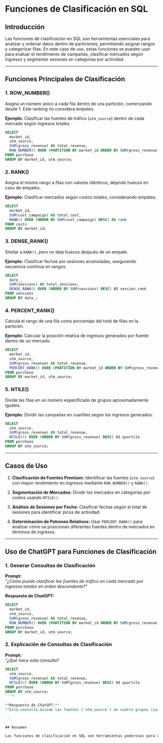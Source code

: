 
# Funciones de Clasificación en SQL

## Introducción

Las funciones de clasificación en SQL son herramientas esenciales para analizar y ordenar datos dentro de particiones, permitiendo asignar rangos y categorizar filas. En este caso de uso, estas funciones se pueden usar para evaluar el rendimiento de campañas, clasificar mercados según ingresos y segmentar sesiones en categorías por actividad.

---

## Funciones Principales de Clasificación

### 1. ROW_NUMBER()

Asigna un número único a cada fila dentro de una partición, comenzando desde 1. Este ranking no considera empates.

**Ejemplo:** Clasificar las fuentes de tráfico (`utm_source`) dentro de cada mercado según ingresos totales.

```sql
SELECT 
  market_id, 
  utm_source, 
  SUM(gross_revenue) AS total_revenue,
  ROW_NUMBER() OVER (PARTITION BY market_id ORDER BY SUM(gross_revenue) DESC) AS rank
FROM purchase
GROUP BY market_id, utm_source;
```

### 2. RANK()

Asigna el mismo rango a filas con valores idénticos, dejando huecos en caso de empates.

**Ejemplo:** Clasificar mercados según costos totales, considerando empates.

```sql
SELECT 
  market_id, 
  SUM(cost_campaign) AS total_cost,
  RANK() OVER (ORDER BY SUM(cost_campaign) DESC) AS rank
FROM costs
GROUP BY market_id;
```

### 3. DENSE_RANK()

Similar a `RANK()`, pero no deja huecos después de un empate.

**Ejemplo:** Clasificar fechas por sesiones acumuladas, asegurando secuencia continua en rangos.

```sql
SELECT 
  date_, 
  SUM(sessions) AS total_sessions,
  DENSE_RANK() OVER (ORDER BY SUM(sessions) DESC) AS session_rank
FROM sessions
GROUP BY date_;
```

### 4. PERCENT_RANK()

Calcula el rango de una fila como porcentaje del total de filas en la partición.

**Ejemplo:** Calcular la posición relativa de ingresos generados por fuente dentro de un mercado.

```sql
SELECT 
  market_id, 
  utm_source, 
  SUM(gross_revenue) AS total_revenue,
  PERCENT_RANK() OVER (PARTITION BY market_id ORDER BY SUM(gross_revenue) DESC) AS percent_rank
FROM purchase
GROUP BY market_id, utm_source;
```

### 5. NTILE()

Divide las filas en un número especificado de grupos aproximadamente iguales.

**Ejemplo:** Dividir las campañas en cuartiles según los ingresos generados.

```sql
SELECT 
  utm_source, 
  SUM(gross_revenue) AS total_revenue,
  NTILE(4) OVER (ORDER BY SUM(gross_revenue) DESC) AS quartile
FROM purchase
GROUP BY utm_source;
```

---

## Casos de Uso

1. **Clasificación de Fuentes Premium:** Identificar las fuentes (`utm_source`) con mayor rendimiento en ingresos mediante `ROW_NUMBER()` y `RANK()`.

2. **Segmentación de Mercados:** Dividir los mercados en categorías por costos usando `NTILE()`.

3. **Análisis de Sesiones por Fecha:** Clasificar fechas según el total de sesiones para identificar picos de actividad.

4. **Determinación de Patrones Relativos:** Usar `PERCENT_RANK()` para analizar cómo se posicionan diferentes fuentes dentro de mercados en términos de ingresos.

---

## Uso de ChatGPT para Funciones de Clasificación

### **1. Generar Consultas de Clasificación**

**Prompt:**  
*"¿Cómo puedo clasificar las fuentes de tráfico en cada mercado por ingresos totales en orden descendente?"*

**Respuesta de ChatGPT:**  
```sql
SELECT 
  market_id, 
  utm_source, 
  SUM(gross_revenue) AS total_revenue,
  ROW_NUMBER() OVER (PARTITION BY market_id ORDER BY SUM(gross_revenue) DESC) AS rank
FROM purchase
GROUP BY market_id, utm_source;
```

### **2. Explicación de Consultas de Clasificación**

**Prompt:**  
*"¿Qué hace esta consulta?*  
```sql
SELECT 
  utm_source, 
  SUM(gross_revenue) AS total_revenue,
  NTILE(4) OVER (ORDER BY SUM(gross_revenue) DESC) AS quartile
FROM purchase
GROUP BY utm_source;
```*

**Respuesta de ChatGPT:**  
*"Esta consulta divide las fuentes (`utm_source`) en cuatro grupos (cuartiles) basados en los ingresos totales (`gross_revenue`) generados por cada una. Esto permite segmentar las fuentes por rendimiento."*

---

## Resumen

Las funciones de clasificación en SQL son herramientas poderosas para ordenar y segmentar datos de manera eficiente. Estas funciones permiten identificar mercados prioritarios, fuentes de tráfico destacadas y tendencias clave en sesiones y costos.
